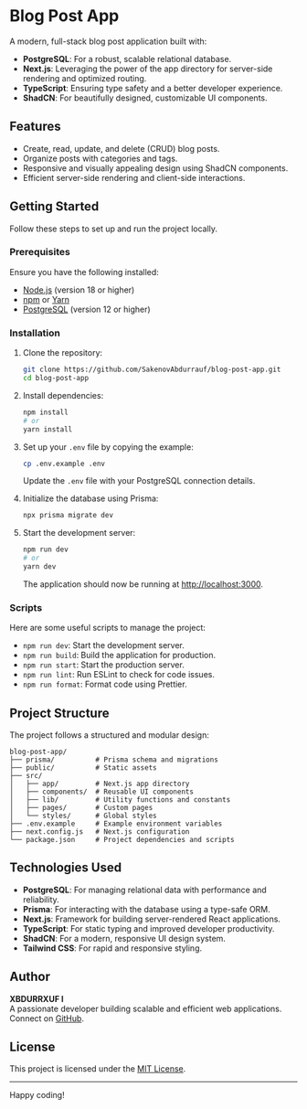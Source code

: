 # Blog Post App

A modern, full-stack blog post application built with:

- **PostgreSQL**: For a robust, scalable relational database.
- **Next.js**: Leveraging the power of the app directory for server-side rendering and optimized routing.
- **TypeScript**: Ensuring type safety and a better developer experience.
- **ShadCN**: For beautifully designed, customizable UI components.

## Features

- Create, read, update, and delete (CRUD) blog posts.
- Organize posts with categories and tags.
- Responsive and visually appealing design using ShadCN components.
- Efficient server-side rendering and client-side interactions.

## Getting Started

Follow these steps to set up and run the project locally.

### Prerequisites

Ensure you have the following installed:

- [Node.js](https://nodejs.org/) (version 18 or higher)
- [npm](https://www.npmjs.com/) or [Yarn](https://yarnpkg.com/)
- [PostgreSQL](https://www.postgresql.org/) (version 12 or higher)

### Installation

1. Clone the repository:

   ```bash
   git clone https://github.com/SakenovAbdurrauf/blog-post-app.git
   cd blog-post-app
   ```

2. Install dependencies:

   ```bash
   npm install
   # or
   yarn install
   ```

3. Set up your `.env` file by copying the example:

   ```bash
   cp .env.example .env
   ```

   Update the `.env` file with your PostgreSQL connection details.

4. Initialize the database using Prisma:

   ```bash
   npx prisma migrate dev
   ```

5. Start the development server:

   ```bash
   npm run dev
   # or
   yarn dev
   ```

   The application should now be running at [http://localhost:3000](http://localhost:3000).

### Scripts

Here are some useful scripts to manage the project:

- `npm run dev`: Start the development server.
- `npm run build`: Build the application for production.
- `npm run start`: Start the production server.
- `npm run lint`: Run ESLint to check for code issues.
- `npm run format`: Format code using Prettier.

## Project Structure

The project follows a structured and modular design:

```
blog-post-app/
├── prisma/          # Prisma schema and migrations
├── public/          # Static assets
├── src/
│   ├── app/         # Next.js app directory
│   ├── components/  # Reusable UI components
│   ├── lib/         # Utility functions and constants
│   ├── pages/       # Custom pages
│   └── styles/      # Global styles
├── .env.example     # Example environment variables
├── next.config.js   # Next.js configuration
└── package.json     # Project dependencies and scripts
```

## Technologies Used

- **PostgreSQL**: For managing relational data with performance and reliability.
- **Prisma**: For interacting with the database using a type-safe ORM.
- **Next.js**: Framework for building server-rendered React applications.
- **TypeScript**: For static typing and improved developer productivity.
- **ShadCN**: For a modern, responsive UI design system.
- **Tailwind CSS**: For rapid and responsive styling.

## Author

**XBDURRXUF I**  
A passionate developer building scalable and efficient web applications. Connect on [GitHub](https://github.com/defiveninth).

## License

This project is licensed under the [MIT License](LICENSE).

---

Happy coding!

